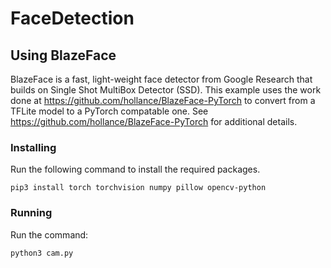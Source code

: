 # FaceDetection




## Using BlazeFace
BlazeFace is a fast, light-weight face detector from Google Research that builds on Single Shot MultiBox Detector (SSD).  This example uses the work done at https://github.com/hollance/BlazeFace-PyTorch to convert from a TFLite model to a PyTorch compatable one.  See https://github.com/hollance/BlazeFace-PyTorch for additional details.

### Installing
Run the following command to install the required packages.  
```
pip3 install torch torchvision numpy pillow opencv-python
```


### Running
Run the command:
```
python3 cam.py
```
